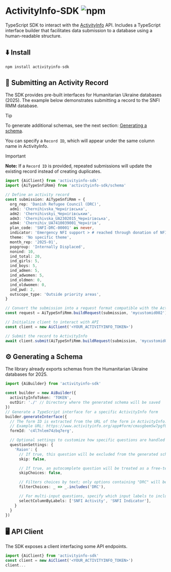 # ActivityInfo-SDK ![npm](https://img.shields.io/npm/v/activityinfo-sdk)

TypeScript SDK to interact with the [ActivityInfo](https://www.activityinfo.org/) API.
Includes a TypeScript interface builder that facilitates data submission to a database using a human-readable structure.

## ⬇️ Install
```ts
npm install activityinfo-sdk
```

## 🛜  Submitting an Activity Record
The SDK provides pre-built interfaces for Humanitarian Ukraine databases (2025).
The example below demonstrates submitting a record to the SNFI RMM database.

> [!TIP]
> To generate additional schemas, see the next section: [Generating a schema](#-generating-a-schema).

You can specify a `Record ID`, which will appear under the same column name in ActivityInfo.

> [!IMPORTANT]  
> **Note:** If a `Record ID` is provided, repeated submissions will update the existing record instead of creating duplicates.

```ts
import {AiClient} from 'activityinfo-sdk'
import {AiTypeSnfiRmm} from 'activityinfo-sdk/schema'

// Define an activity record
const submission: AiTypeSnfiRmm = {
  org_rep: 'Danish Refugee Council (DRC)',
  adm1: 'Chernihivska_Чернігівська',
  adm2: 'Chernihivskyi_Чернігівськии',
  adm3: 'Chernihivska_UA2302015_Чернігівська',
  adm4: 'Chernihiv_UA7410039001_Чернігів',
  plan_code: 'SNFI-DRC-00001' as never,
  indicator: 'Emergency NFI support > # reached through donation of NFIs (Invincibility Points, bomb shelters, transit centers) > in-kind',
  theme: 'No specific theme',
  month_rep: '2025-01',
  popgroup: 'Internally Displaced',
  nonind: 10,
  ind_total: 20,
  ind_girls: 5,
  ind_boys: 5,
  ind_admen: 5,
  ind_adwomen: 5,
  ind_oldmen: 0,
  ind_oldwomen: 0,
  ind_pwd: 2,
  outscope_type: 'Outside priority areas',
}

// Convert the submission into a request format compatible with the ActivityInfo API
const request = AiTypeSnfiRmm.buildRequest(submission, 'mycustomid002')

// Initialize client to interact with API
const client = new AiClient('<YOUR_ACTIVITYINFO_TOKEN>')

// Submit the record to ActivityInfo
await client.submit(AiTypeSnfiRmm.buildRequest(submission, 'mycustomid002'))
```

## ⚙️ Generating a Schema

The library already exports schemas from the Humanitarian Ukraine databases for 2025.
```ts
import {AiBuilder} from 'activityinfo-sdk'

const builder = new AiBuilder({
  activityInfoToken: 'TOKEN',
  outDir: './' // Directory where the generated schema will be saved
})
// Generate a TypeScript interface for a specific ActivityInfo form
builder.generateInterface({
  // The form ID is extracted from the URL of the form in ActivityInfo.
  // Example URL: https://www.activityinfo.org/app#form/cmasgbem5w7pgf02/display/c4l7nlem74zbq7erg
  formId: 'c4l7nlem74zbq7erg',

  // Optional settings to customize how specific questions are handled
  questionSettings: {
    'Raion': {
      // If true, this question will be excluded from the generated schema
      skip: false,

      // If true, an autocomplete question will be treated as a free-text input
      skipChoices: false,

      // Filters choices by text; only options containing "DRC" will be included
      filterChoices: _ => _.includes('DRC'),

      // For multi-input questions, specify which input labels to include in the generated choices
      selectColumnByLabels: ['SNFI Activity', 'SNFI Indicator'],
    }
  }
})
```

## 🖥️ API Client

The SDK exposes a client interfacing some API endpoints. 
```ts
import {AiClient} from 'activityinfo-sdk'
const client = new AiClient('<YOUR_ACTIVITYINFO_TOKEN>')
client...
```